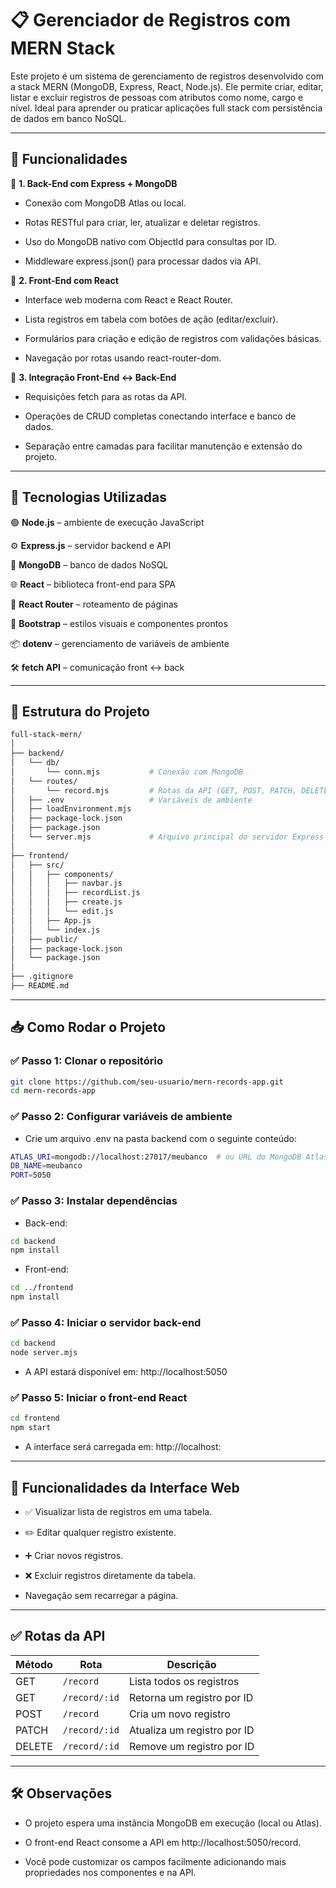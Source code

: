# 📋 Gerenciador de Registros com MERN Stack

Este projeto é um sistema de gerenciamento de registros desenvolvido com a stack MERN (MongoDB, Express, React, Node.js). Ele permite criar, editar, listar e excluir registros de pessoas com atributos como nome, cargo e nível. Ideal para aprender ou praticar aplicações full stack com persistência de dados em banco NoSQL.

---

## 🚀 Funcionalidades

🔹 **1. Back-End com Express + MongoDB**

- Conexão com MongoDB Atlas ou local.

- Rotas RESTful para criar, ler, atualizar e deletar registros.

- Uso do MongoDB nativo com ObjectId para consultas por ID.

- Middleware express.json() para processar dados via API.

🔹 **2. Front-End com React**

- Interface web moderna com React e React Router.

- Lista registros em tabela com botões de ação (editar/excluir).

- Formulários para criação e edição de registros com validações básicas.

- Navegação por rotas usando react-router-dom.

🔹 **3. Integração Front-End ↔ Back-End**

- Requisições fetch para as rotas da API.

- Operações de CRUD completas conectando interface e banco de dados.

- Separação entre camadas para facilitar manutenção e extensão do projeto.

---

## 🧰 Tecnologias Utilizadas

🟢 **Node.js** – ambiente de execução JavaScript

⚙️ **Express.js** – servidor backend e API

🍃 **MongoDB** – banco de dados NoSQL

🌐 **React** – biblioteca front-end para SPA

🧭 **React Router** – roteamento de páginas

🎨 **Bootstrap** – estilos visuais e componentes prontos

📦 **dotenv** – gerenciamento de variáveis de ambiente

🛠️ **fetch API** – comunicação front ↔ back

---

## 📁 Estrutura do Projeto

```bash
full-stack-mern/
│
├── backend/
│   └── db/           
│       └── conn.mjs           # Conexão com MongoDB
│   └── routes/
│       └── record.mjs         # Rotas da API (GET, POST, PATCH, DELETE)
│   ├── .env                   # Variáveis de ambiente 
│   ├── loadEnvironment.mjs
│   ├── package-lock.json
│   ├── package.json
│   └── server.mjs             # Arquivo principal do servidor Express
│   
├── frontend/
│   ├── src/
│   │   ├── components/
│   │   │   ├── navbar.js
│   │   │   ├── recordList.js
│   │   │   ├── create.js
│   │   │   └── edit.js
│   │   ├── App.js
│   │   └── index.js
│   ├── public/       
│   ├── package-lock.json                    
│   └── package.json
│
├── .gitignore
├── README.md
```

---

## 📥 Como Rodar o Projeto

### ✅ Passo 1: Clonar o repositório

```bash
git clone https://github.com/seu-usuario/mern-records-app.git
cd mern-records-app
```

### ✅ Passo 2: Configurar variáveis de ambiente

- Crie um arquivo .env na pasta backend com o seguinte conteúdo:

```bash
ATLAS_URI=mongodb://localhost:27017/meubanco  # ou URL do MongoDB Atlas
DB_NAME=meubanco
PORT=5050
```

### ✅ Passo 3: Instalar dependências

- Back-end:
```bash
cd backend
npm install
```

- Front-end:
```bash
cd ../frontend
npm install
```

### ✅ Passo 4: Iniciar o servidor back-end

```bash
cd backend
node server.mjs
```

- A API estará disponível em: http://localhost:5050

### ✅ Passo 5: Iniciar o front-end React

```bash
cd frontend
npm start
```

- A interface será carregada em: http://localhost:

---

## 🧪 Funcionalidades da Interface Web

- ✅ Visualizar lista de registros em uma tabela.

- ✏️ Editar qualquer registro existente.

- ➕ Criar novos registros.

- ❌ Excluir registros diretamente da tabela.

- Navegação sem recarregar a página.

---

## ✅ Rotas da API

| Método | Rota          | Descrição                   |
|--------|---------------|-----------------------------|
| GET    | `/record`     | Lista todos os registros    |
| GET    | `/record/:id` | Retorna um registro por ID  |
| POST   | `/record`     | Cria um novo registro       |
| PATCH  | `/record/:id` | Atualiza um registro por ID |
| DELETE | `/record/:id` | Remove um registro por ID   |

---

## 🛠️ Observações

- O projeto espera uma instância MongoDB em execução (local ou Atlas).

- O front-end React consome a API em http://localhost:5050/record.

- Você pode customizar os campos facilmente adicionando mais propriedades nos componentes e na API.